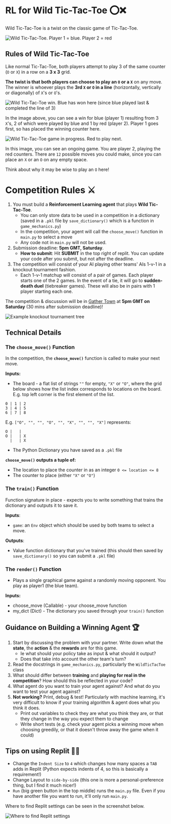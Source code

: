 # RL for Wild Tic-Tac-Toe :o::x:

Wild Tic-Tac-Toe is a twist on the classic game of Tic-Tac-Toe.


![Wild Tic-Tac-Toe. Player 1 = blue. Player 2 = red](images/wildttt.jpeg)

## Rules of Wild Tic-Tac-Toe

Like normal Tic-Tac-Toe, both players attempt to play 3 of the same counter (`O` or `X`) in a row on a **3 x 3** grid.

**The twist is that both players can choose to play an `O` or a `X`** on any move. The winner is whoever plays the **3rd `X` or `O` in a line** (horizontally, vertically or diagonally) of `X`'s or `O`'s.

![Wild Tic-Tac-Toe win. Blue has won here (since blue played last & completed the line of 3)](images/wild_ttt_win.jpeg)

In the image above, you can see a win for blue (player 1) resulting from 3 `X`'s, 2 of which were played by blue and 1 by red (player 2). Player 1 goes first, so has placed the winning counter here.

![Wild Tic-Tac-Toe game in progress. Red to play next.](images/wild_ttt_ongoing.jpeg)

In this image, you can see an ongoing game. You are player 2, playing the red counters. There are `12` possible moves you could make, since you can place an `X` or an `O` on any empty space.

Think about why it may be wise to play an `O` here!


# Competition Rules :crossed_swords:
1. You must build a **Reinforcement Learning agent** that plays **Wild Tic-Tac-Toe**.
    - You can only store data to be used in a competition in a dictionary (saved in a `.pkl` file by `save_dictionary()` which is a function in `game_mechanics.py`)
    - In the competition, your agent will call the `choose_move()` function in `main.py` to select a move
    - Any code not in `main.py` will not be used.
2. Submission deadline: **5pm GMT, Saturday**.
    - **How to submit**: Hit **SUBMIT** in the top right of replit. You can update your code after you submit, but not after the deadline.
3. The competition will consist of your AI playing other teams' AIs 1-v-1 in a knockout tournament fashion.
    - Each 1-v-1 matchup will consist of a pair of games. Each player starts one of the 2 games. In the event of a tie, it will go to **sudden-death duel** (tiebreaker games). These will also be in pairs with 1 player starting each one.

The competition & discussion will be in [Gather Town](https://app.gather.town/app/nJwquzJjD4TLKcTy/Delta%20Academy) at **5pm GMT on Saturday** (30 mins after submission deadline)!

![Example knockout tournament tree](./images/tournament_tree.png)

## Technical Details

### The **`choose_move()`** Function

In the competition, the **`choose_move()`** function is called to make your next move. 

**Inputs:**
- The board - a flat list of strings `""` for empty, `"X"` or `"O"`, where the grid below shows how the list index corresponds to locations on the board. E.g. top left corner is the first element of the list. 

```
0 | 1 | 2
3 | 4 | 5
6 | 7 | 8
```

E.g. `["O", "", "", "O", "", "X", "", "", "X"]` represents:
              
```
O |   |
O |   | X
  |   | X
```


- The Python Dictionary you have saved as a `.pkl` file

**`choose_move()` outputs a tuple of:**
- The location to place the counter in as an integer `0 <= location <= 8`
- The counter to place (either `"X"` or `"O"`)

### The **`train()`** Function

Function signature in place - expects you to write something that trains the dictionary and outputs it to save it.

**Inputs**:

- `game`: an `Env` object which should be used by both teams to select a move.

**Outputs**:

- Value function dictionary that you've trained (this should then saved by `save_dictionary()` so you can submit a `.pkl` file)

### The **`render()`** Function
- Plays a single graphical game against a randomly moving opponent. You play as player1 (the blue team).  

**Inputs:**
- choose_move (Callable) - your choose_move function 
- my_dict (Dict) - The dictionary you saved through your `train()` function


## Guidance on Building a Winning Agent :trophy: 

1. Start by discussing the problem with your partner. Write down what the **state**, the **action** & the **rewards** are for this game.
    - Ie what should your policy take as input & what should it output?
    - Does that take into account the other team's turn?
2. Read the docstrings in `game_mechanics.py`, particularly the `WildTicTacToe` class
3. What should differ between **training** and **playing for real in the competition**? How should this be reflected in your code?
4. What agent do you want to train your agent against? And what do you want to test your agent against?
5. **Not working?** Print, debug & test! Particularly with machine learning, it's very difficult to know if your training algorithm & agent does what you think it does.
    - Print out variables to check they are what you think they are, or that they change in the way you expect them to change
    - Write short tests (e.g. check your agent picks a winning move when choosing greedily, or that it doesn't throw away the game when it could)

## Tips on using Replit :technologist:

- Change the `Indent Size` to `4` which changes how many spaces a `TAB` adds in Replit (Python expects indents of 4, so this is basically a requirement!)
- Change Layout to `side-by-side` (this one is more a personal-preference thing, but I find it much nicer!)
- `Run` (big green button in the top middle) runs the `main.py` file. Even if you have another file you want to run, it'll only run `main.py`.

Where to find Replit settings can be seen in the screenshot below.

![Where to find Replit settings](images/replit_settings.png)
